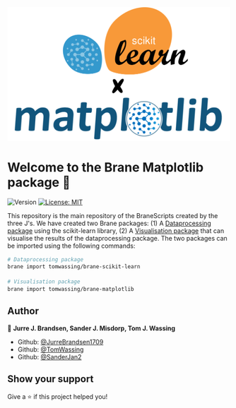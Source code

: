 <img src="brane-logo.svg" alt="Brane logo" width="512"/>
<h1>Welcome to the Brane Matplotlib package 👋</h1>
<p>
  <img alt="Version" src="https://img.shields.io/badge/version-1.0.0-blue.svg?cacheSeconds=2592000" />
  <a href="#" target="_blank">
    <img alt="License: MIT" src="https://img.shields.io/badge/License-MIT-yellow.svg" />
  </a>
</p>

This repository is the main repository of the BraneScripts created by the three J's.
We have created two Brane packages: 
(1) A [Dataprocessing package](https://github.com/tomwassing/brane-scikit-learn) using the scikit-learn library,
(2) A [Visualisation package](https://github.com/tomwassing/brane-matplotlib) that can visualise the results of the dataprocessing package.
The two packages can be imported using the following commands:

```sh
# Dataprocessing package
brane import tomwassing/brane-scikit-learn

# Visualisation package
brane import tomwassing/brane-matplotlib
```

## Author

👤 **Jurre J. Brandsen, Sander J. Misdorp, Tom J. Wassing**

* Github: [@JurreBrandsen1709](https://github.com/JurreBrandsen1709)
* Github: [@TomWassing](https://github.com/tomwassing)
* Github: [@SanderJan2](https://github.com/SanderJan2)

## Show your support

Give a ⭐️ if this project helped you!
